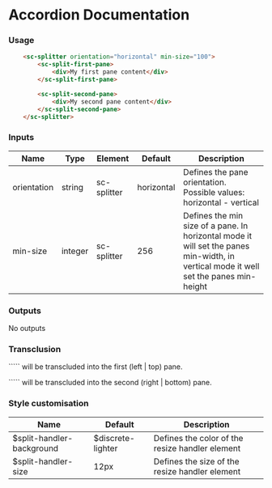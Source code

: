 # Accordion Documentation

### Usage

```html
    <sc-splitter orientation="horizontal" min-size="100">
        <sc-split-first-pane>
            <div>My first pane content</div>
        </sc-split-first-pane>

        <sc-split-second-pane>
            <div>My second pane content</div>
        </sc-split-second-pane>
    </sc-splitter>
```

### Inputs

| **Name** | **Type** | **Element** | **Default** | **Description** |
| -- | -- | -- | -- | -- |
| orientation | string | sc-splitter | horizontal | Defines the pane orientation. Possible values: horizontal - vertical |
| min-size | integer | sc-splitter | 256 | Defines the min size of a pane. In horizontal mode it will set the panes min-width, in vertical mode it well set the panes min-height |

### Outputs

No outputs

### Transclusion

```<sc-split-first-pane>`` will be transcluded into the first (left | top) pane.

```<sc-split-second-pane>`` will be transcluded into the second (right | bottom) pane.

### Style customisation

| **Name** | **Default** | **Description** |
| -- | -- | -- |
| $split-handler-background | $discrete-lighter | Defines the color of the resize handler element |
| $split-handler-size | 12px | Defines the size of the resize handler element |
